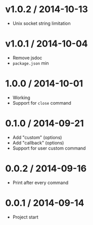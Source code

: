 v1.0.2 / 2014-10-13
==================

  * Unix socket string limitation

v1.0.1 / 2014-10-04
==================

  * Remove jsdoc
  * `package.json` min

1.0.0 / 2014-10-01
==================

  * Working
  * Support for `close` command

0.1.0 / 2014-09-21
==================

  * Add "custom" (options)
  * Add "callback" (options)
  * Support for user custom command

0.0.2 / 2014-09-16
==================

  * Print after every command

0.0.1 / 2014-09-14
==================

  * Project start
